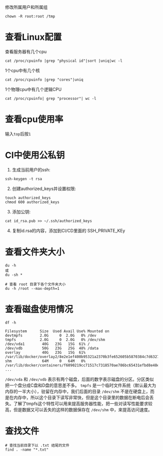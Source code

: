 修改所属用户和所属组
```
chown -R root:root /tmp
```

# 查看Linux配置
查看服务器有几个cpu
```
cat /proc/cpuinfo |grep "physical id"|sort |uniq|wc -l
```

1个cpu中有几个核
```
cat /proc/cpuinfo |grep "cores"|uniq
```

1个物理cpu中有几个逻辑CPU
```
cat /proc/cpuinfo| grep "processor"| wc -l
```

# 查看cpu使用率
输入`top`后按`1`

# CI中使用公私钥

1. 生成当前用户的ssh: 
```
ssh-keygen -t rsa
```
2. 创建authorized_keys并设置权限: 
```
touch authorized_keys
chmod 600 authorized_keys 
```
3. 添加公钥:  
```
cat id_rsa.pub >> ~/.ssh/authorized_keys
```
4. 复制id.rsa的内容，添加到CI/CD里面的 SSH_PRIVATE_KEy

# 查看文件夹大小
```
du -h
或
du -sh *

# 查看 root 目录下各个文件夹大小
du -h /root --max-depth=1
```

# 查看磁盘使用情况
```
df -h

Filesystem      Size  Used Avail Use% Mounted on
devtmpfs        2.0G     0  2.0G   0% /dev
tmpfs           2.0G     0  2.0G   0% /dev/shm
/dev/vda1        40G   23G   15G  61% /
/dev/vdb         50G   23G   25G  48% /data
overlay          40G   23G   15G  61% /var/lib/docker/overlay2/8e2e1ef400b95321a2370b3fe652605b5870384c7d632768ce619e2732e6d72d/merged
shm              64M     0   64M   0% /var/lib/docker/containers/f6090219cc71517c7318570ae786bc65431efbd8e48e5396c44fcbab764f0718/mounts/shm
...
```

`/dev/vda` 和 `/dev/vdb` 表示有两个磁盘，后面的数字表示磁盘的分区。分区类似把一个盘分成C盘和D盘的意思差不多。
`tmpfs` 是一个临时文件系统（默认最大为内存的一半大小），驻留在内存中，我们后面的目录 `/dev/shm` 不是在硬盘上，而是在内存中，所以这个目录下读写非常快，但是这个目录里的数据在断电后会丢失。了解了tmpfs这个特性可以用来提高服务器性能，把一些对读写性能要求较高，但是数据又可以丢失的这样的数据保存在 `/dev/shm` 中，来提高访问速度。


# 查找文件

```
# 查找当前目录下以 .txt 结尾的文件
find . -name "*.txt"
```